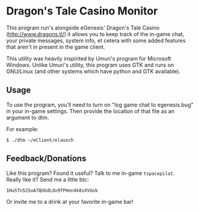 Dragon's Tale Casino Monitor
============================

This program run's alongside eGenesis' Dragon's Tale Casino 
(<http://www.dragons.tl/>) it allows you to keep track of the 
in-game chat, your private messages, system info, et cetera with
some added features that aren't in present in the game client.

This utility was heavily inspirited by Umuri's program for 
Microsoft Windows.  Unlike Umuri's utility, this program uses GTK
and runs on GNU/Linux (and other systems which have python and GTK 
available).


Usage
-----

To use the program, you'll need to turn on "log game chat to 
egenesis.bug" in your in-game settings.  Then provide the location of that 
file as an argument to dtm.

For example:

    $ ./dtm ~/eClient/elaunch


Feedback/Donations
-------------------

Like this program?  Found it useful?  Talk to me in-game `tspacepilot`.  
Really like it?  Send me a little btc:

    1HuSTn525oA7QUGdLdv9TPHen4k8sXVGok

Or invite me to a drink at your favorite in-game bar!
